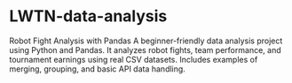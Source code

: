 # LWTN-data-analysis
Robot Fight Analysis with Pandas A beginner-friendly data analysis project using Python and Pandas. It analyzes robot fights, team performance, and tournament earnings using real CSV datasets. Includes examples of merging, grouping, and basic API data handling.
